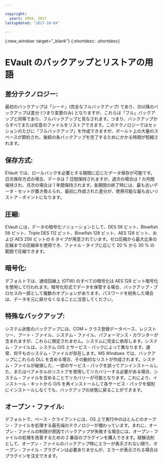 ```yaml
---

copyright:
  years: 1994, 2017
lastupdated: "2017-10-04"

---
```

{:new_window: target="_blank"}
{:shortdesc: .shortdesc}

# EVault のバックアップとリストアの用語 

## 差分テクノロジー:
最初のバックアップは「シード」(完全なフルバックアップ) であり、次以降のバックアップは差分 (つまり変更のみ) となりますが、これらは「フル」バックアップと同等であり、フルバックアップと見なされます。つまり、バックアップからすべてまたは任意のファイルをリストアできます。このテクノロジーではセッションのたびに「フルバックアップ」を作成できますが、ボールト上の大量のスペースが節約され、後続の各バックアップを完了するためにかかる時間が短縮されます。

## 保存方式: 
EVault では、ロールバックを必要とする期間に応じたデータ保存が可能です。日次保存方式の場合、データは 7 日間保持されますが、週次の場合は 1 カ月間保持され、月次の場合は 1 年間保持されます。各期間の終了時には、最も古いデータ・セットが置き換えられ、最初に作成された差分が、使用可能な最も古いリストア・ポイントになります。 

## 圧縮: 
EVault には、データの暗号化ソリューションとして、DES 56 ビット、Blowfish 56 ビット、Triple DES 112 ビット、Blowfish 128 ビット、AES 128 ビット、および AES 256 ビットの 6 タイプが用意されています。ゼロ圧縮から最大比率の圧縮までの圧縮率を使用でき、ファイル・タイプに応じて 20 % から 30 % の範囲で圧縮できます。

## 暗号化:
デフォルトでは、通信回線上 (OTW) のすべての暗号化は AES 128 ビット暗号化を使用して行われます。暗号化形式でデータを保管する場合、バックアップ・プロセスの一部として複数のオプションがあります。パスワードを紛失した場合は、データを元に戻せなくなることに注意してください。 

## 特殊なバックアップ: 
システム状態のバックアップには、COM + クラス登録データベース、レジストリー、ブート・ファイル、システム・ファイル、パフォーマンス・カウンターが含まれますが、これらに限定されません。システムに完全に依存します。システム・ファイルは、システム O/S とサービス・パックによって異なります。通常、何千ものシステム・ファイルが存在します。MS Windows では、バックアップにこれらの DLL を含める場合、その動的なリストが作成されます。システム・ファイルが破損した、一部のサービス・パックを誤ってアンインストールした、またはベアメタルのリストアを使用してリカバリーする必要がある場合、システム・ファイルを含めることでリカバリーが可能となります。これにより、インストール・キットから O/S を再インストールして各サービス・パックを個別にインストールしなくても、バックアップの状態に戻ることができます。 

## オープン・ファイル: 
デフォルトで、ベース・クライアントには、OS 上で実行中のほとんどのオープン・ファイルを処理する最先端のテクノロジーが備わっています。まれに、オープン・ファイルの制限が原因でバックアップが失敗する場合には、オープン・ファイルの処理を改善するための 2 番目のプラグインを購入できます。経験法則として、オープン・ファイルのバックアップ時にエラーが表示されない限り、オープン・ファイル・プラグインは必要ありませんが、エラーが表示される場合はプラグインを注文できます。
